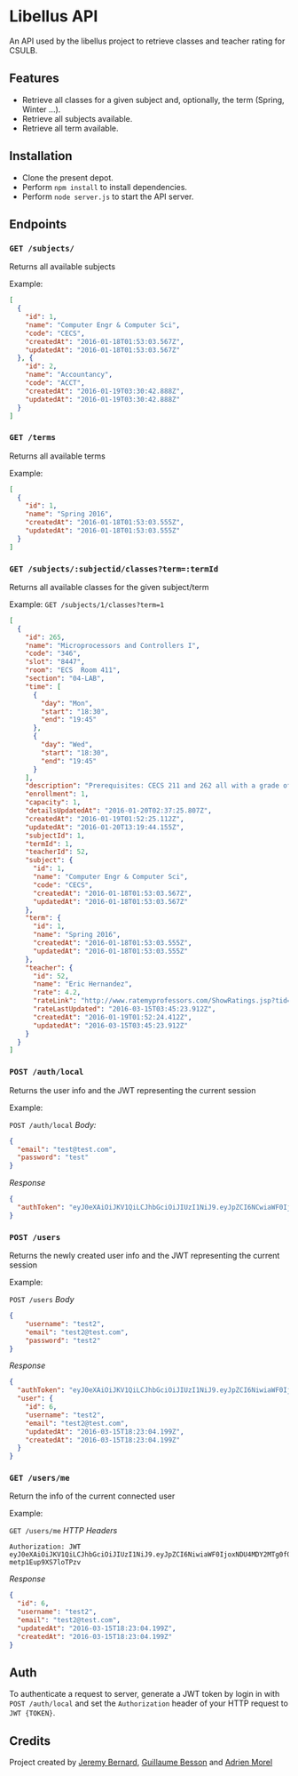 Libellus API
============

An API used by the libellus project to retrieve classes and teacher rating for CSULB.

## Features

* Retrieve all classes for a given subject and, optionally, the term (Spring, Winter ...).
* Retrieve all subjects available.
* Retrieve all term available.

## Installation

* Clone the present depot.
* Perform `npm install` to install dependencies.
* Perform `node server.js` to start the API server.

## Endpoints

### `GET /subjects/`

Returns all available subjects

Example:
```json
[
  {
    "id": 1,
    "name": "Computer Engr & Computer Sci",
    "code": "CECS",
    "createdAt": "2016-01-18T01:53:03.567Z",
    "updatedAt": "2016-01-18T01:53:03.567Z"
  }, {
    "id": 2,
    "name": "Accountancy",
    "code": "ACCT",
    "createdAt": "2016-01-19T03:30:42.888Z",
    "updatedAt": "2016-01-19T03:30:42.888Z"
  }
]
```

### `GET /terms`

Returns all available terms

Example:
```json
[
  {
    "id": 1,
    "name": "Spring 2016",
    "createdAt": "2016-01-18T01:53:03.555Z",
    "updatedAt": "2016-01-18T01:53:03.555Z"
  }
]
```

### `GET /subjects/:subjectid/classes?term=:termId`

Returns all available classes for the given subject/term

Example:
`GET /subjects/1/classes?term=1`
```json
[
  {
    "id": 265,
    "name": "Microprocessors and Controllers I",
    "code": "346",
    "slot": "8447",
    "room": "ECS  Room 411",
    "section": "04-LAB",
    "time": [
      {
        "day": "Mon",
        "start": "18:30",
        "end": "19:45"
      },
      {
        "day": "Wed",
        "start": "18:30",
        "end": "19:45"
      }
    ],
    "description": "Prerequisites: CECS 211 and 262 all with a grade of \"C\" or better. Introduction to microprocessor, micro controller and embedded system programming and design. Basic computer organization and assembly language programming. Introduction to assemblers, linkage editors and loaders. In-depth study of the 8051 microprocessor. Design of microprocessor-based systems to solve practical problems. (Lecture 2 hours, laboratory 3 hours.) Letter grade only (A-F). Effective Fall 2012.",
    "enrollment": 1,
    "capacity": 1,
    "detailsUpdatedAt": "2016-01-20T02:37:25.807Z",
    "createdAt": "2016-01-19T01:52:25.112Z",
    "updatedAt": "2016-01-20T13:19:44.155Z",
    "subjectId": 1,
    "termId": 1,
    "teacherId": 52,
    "subject": {
      "id": 1,
      "name": "Computer Engr & Computer Sci",
      "code": "CECS",
      "createdAt": "2016-01-18T01:53:03.567Z",
      "updatedAt": "2016-01-18T01:53:03.567Z"
    },
    "term": {
      "id": 1,
      "name": "Spring 2016",
      "createdAt": "2016-01-18T01:53:03.555Z",
      "updatedAt": "2016-01-18T01:53:03.555Z"
    },
    "teacher": {
      "id": 52,
      "name": "Eric Hernandez",
      "rate": 4.2,
      "rateLink": "http://www.ratemyprofessors.com/ShowRatings.jsp?tid=837374",
      "rateLastUpdated": "2016-03-15T03:45:23.912Z",
      "createdAt": "2016-01-19T01:52:24.412Z",
      "updatedAt": "2016-03-15T03:45:23.912Z"
    }
  }
]
```

### `POST /auth/local`

Returns the user info and the JWT representing the current session

Example:

`POST /auth/local`
*Body:*
```json
{
  "email": "test@test.com",
  "password": "test"
}
```
*Response*
```json
{
  "authToken": "eyJ0eXAiOiJKV1QiLCJhbGciOiJIUzI1NiJ9.eyJpZCI6NCwiaWF0IjoxNDU4MDY2MDQ3fQ.1zCSbOuVOc-GjL2J49MdO7V7M0ZYQGsQDN8xDzIp9BU"
}
```

### `POST /users`

Returns the newly created user info and the JWT representing the current session

Example:

`POST /users`
*Body*
```json
{
    "username": "test2",
    "email": "test2@test.com",
    "password": "test2"
}
```
*Response*
```json
{
  "authToken": "eyJ0eXAiOiJKV1QiLCJhbGciOiJIUzI1NiJ9.eyJpZCI6NiwiaWF0IjoxNDU4MDY2MTg0fQ.7iW9uaXmf0lI2D7gNCPEK2y-metp1Eup9XS7loTPzvM",
  "user": {
    "id": 6,
    "username": "test2",
    "email": "test2@test.com",
    "updatedAt": "2016-03-15T18:23:04.199Z",
    "createdAt": "2016-03-15T18:23:04.199Z"
  }
}
```

### `GET /users/me`

Return the info of the current connected user

Example:

`GET /users/me`
*HTTP Headers*
```
Authorization: JWT eyJ0eXAiOiJKV1QiLCJhbGciOiJIUzI1NiJ9.eyJpZCI6NiwiaWF0IjoxNDU4MDY2MTg0fQ.7iW9uaXmf0lI2D7gNCPEK2y-metp1Eup9XS7loTPzv
```
*Response*
```json
{
  "id": 6,
  "username": "test2",
  "email": "test2@test.com",
  "updatedAt": "2016-03-15T18:23:04.199Z",
  "createdAt": "2016-03-15T18:23:04.199Z"
}
```

## Auth

To authenticate a request to server, generate a JWT token by login in with `POST /auth/local` and set the `Authorization` header of your HTTP request to `JWT {TOKEN}`.

## Credits

Project created by [Jeremy Bernard](https://github.com/BernardJeremy), [Guillaume Besson](https://github.com/geekuillaume) and [Adrien Morel](https://github.com/Sevauk)
